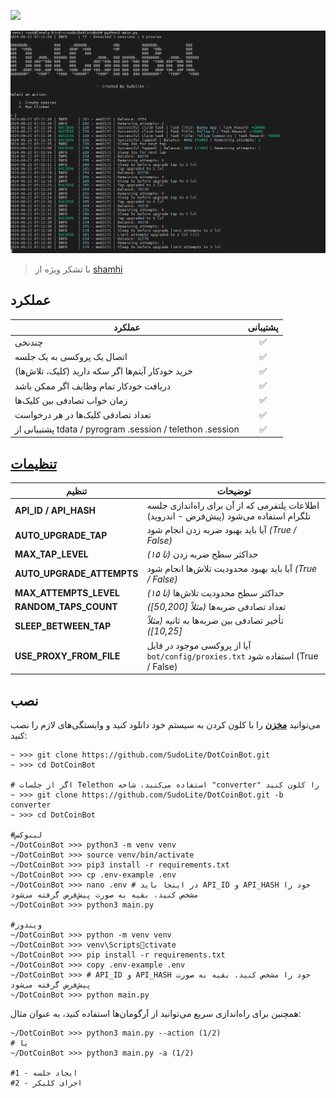 
[<img src="https://img.shields.io/badge/Telegram-%40Me-orange">](https://t.me/SudoLite)

![img1](.github/images/demo.png)

> با تشکر ویژه از [shamhi](https://github.com/shamhi)

## عملکرد
| عملکرد                                                       | پشتیبانی |
|--------------------------------------------------------------|:-------:|
| چندنخی                                                        |    ✅    |
| اتصال یک پروکسی به یک جلسه                                   |    ✅    |
| خرید خودکار آیتم‌ها اگر سکه دارید (کلیک، تلاش‌ها)              |    ✅    |
| دریافت خودکار تمام وظایف اگر ممکن باشد                      |    ✅    |
| زمان خواب تصادفی بین کلیک‌ها                                  |    ✅    |
| تعداد تصادفی کلیک‌ها در هر درخواست                           |    ✅    |
| پشتیبانی از tdata / pyrogram .session / telethon .session     |    ✅    |

## [تنظیمات](https://github.com/SudoLite/DotCoinBot/blob/main/.env-example)
| تنظیم                      | توضیحات                                                                  |
|----------------------------|--------------------------------------------------------------------------|
| **API_ID / API_HASH**      | اطلاعات پلتفرمی که از آن برای راه‌اندازی جلسه تلگرام استفاده می‌شود (پیش‌فرض - اندروید) |
| **AUTO_UPGRADE_TAP**       | آیا باید بهبود ضربه زدن انجام شود _(True / False)_                     |
| **MAX_TAP_LEVEL**          | حداکثر سطح ضربه زدن _(تا ۱۵)_                                            |
| **AUTO_UPGRADE_ATTEMPTS**  | آیا باید بهبود محدودیت تلاش‌ها انجام شود _(True / False)_              |
| **MAX_ATTEMPTS_LEVEL**     | حداکثر سطح محدودیت تلاش‌ها _(تا ۱۵)_                                     |
| **RANDOM_TAPS_COUNT**      | تعداد تصادفی ضربه‌ها _(مثلاً [50,200])_                                  |
| **SLEEP_BETWEEN_TAP**      | تأخیر تصادفی بین ضربه‌ها به ثانیه _(مثلاً [10,25])_                      |
| **USE_PROXY_FROM_FILE**    | آیا از پروکسی موجود در فایل `bot/config/proxies.txt` استفاده شود (True / False) |

## نصب
می‌توانید [**مخزن**](https://github.com/SudoLite/DotCoinBot) را با کلون کردن به سیستم خود دانلود کنید و وابستگی‌های لازم را نصب کنید:
```shell
~ >>> git clone https://github.com/SudoLite/DotCoinBot.git
~ >>> cd DotCoinBot

# اگر از جلسات Telethon استفاده می‌کنید، شاخه "converter" را کلون کنید
~ >>> git clone https://github.com/SudoLite/DotCoinBot.git -b converter
~ >>> cd DotCoinBot

#لینوکس
~/DotCoinBot >>> python3 -m venv venv
~/DotCoinBot >>> source venv/bin/activate
~/DotCoinBot >>> pip3 install -r requirements.txt
~/DotCoinBot >>> cp .env-example .env
~/DotCoinBot >>> nano .env # در اینجا باید API_ID و API_HASH خود را مشخص کنید، بقیه به صورت پیش‌فرض گرفته می‌شود
~/DotCoinBot >>> python3 main.py

#ویندوز
~/DotCoinBot >>> python -m venv venv
~/DotCoinBot >>> venv\Scriptsctivate
~/DotCoinBot >>> pip install -r requirements.txt
~/DotCoinBot >>> copy .env-example .env
~/DotCoinBot >>> # API_ID و API_HASH خود را مشخص کنید، بقیه به صورت پیش‌فرض گرفته می‌شود
~/DotCoinBot >>> python main.py
```

همچنین برای راه‌اندازی سریع می‌توانید از آرگومان‌ها استفاده کنید، به عنوان مثال:
```shell
~/DotCoinBot >>> python3 main.py --action (1/2)
# یا
~/DotCoinBot >>> python3 main.py -a (1/2)

#1 - ایجاد جلسه
#2 - اجرای کلیکر
```
